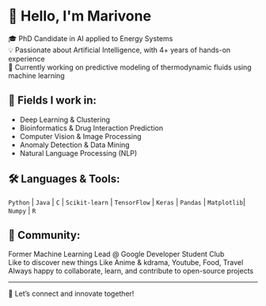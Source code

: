 # 👋 Hello, I'm Marivone

🎓 PhD Candidate in AI applied to Energy Systems  
💡 Passionate about Artificial Intelligence, with 4+ years of hands-on experience  
🔬 Currently working on predictive modeling of thermodynamic fluids using machine learning  

## 🧰 Fields I work in:
- Deep Learning & Clustering
- Bioinformatics & Drug Interaction Prediction  
- Computer Vision & Image Processing  
- Anomaly Detection & Data Mining
- Natural Language Processing (NLP)  

## 🛠 Languages & Tools:
`Python` | `Java` | `C` | `Scikit-learn` | `TensorFlow` | `Keras` | `Pandas` | `Matplotlib`| `Numpy` | `R`

## 👥 Community:
Former Machine Learning Lead @ Google Developer Student Club  
Like to discover new things
Like Anime & kdrama, Youtube, Food, Travel
Always happy to collaborate, learn, and contribute to open-source projects

---

💬 Let’s connect and innovate together!
